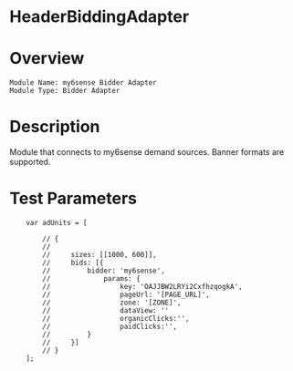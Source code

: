 # HeaderBiddingAdapter

# Overview

```
Module Name: my6sense Bidder Adapter
Module Type: Bidder Adapter
```

# Description

Module that connects to my6sense demand sources.
Banner formats are supported.

# Test Parameters
```
    var adUnits = [

        // {
        //
        //     sizes: [[1000, 600]],
        //     bids: [{
        //         bidder: 'my6sense',
        //             params: {
        //                 key: 'OAJJBW2LRYi2CxfhzqogkA',
        //                 pageUrl: '[PAGE_URL]',
        //                 zone: '[ZONE]',
        //                 dataView: ''
        //                 organicClicks:'',
        //                 paidClicks:'',
        //         }
        //     }]
        // }
    ];

```
